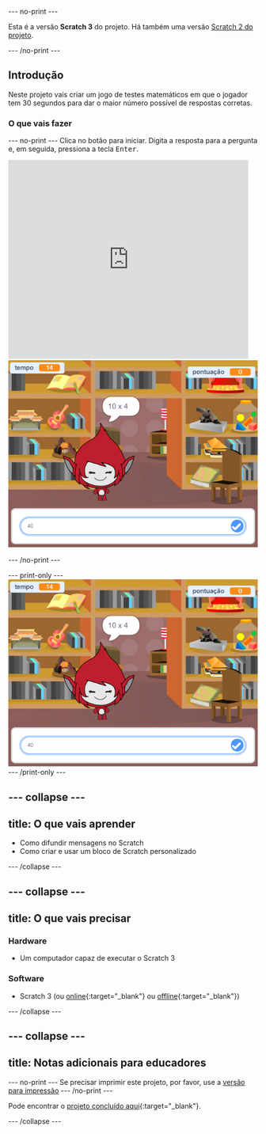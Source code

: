 --- no-print ---

Esta é a versão **Scratch 3** do projeto. Há também uma versão [Scratch 2 do projeto](https://projects.raspberrypi.org/pt-PT/projects/brain-game-scratch2).

--- /no-print ---

## Introdução

Neste projeto vais criar um jogo de testes matemáticos em que o jogador tem 30 segundos para dar o maior número possível de respostas corretas.

### O que vais fazer

--- no-print --- Clica no botão para iniciar. Digita a resposta para a pergunta e, em seguida, pressiona a tecla <kbd>Enter</kbd>.

<div class="scratch-preview">
  <iframe allowtransparency="true" width="485" height="402" src="https://scratch.mit.edu/projects/embed/335398441/?autostart=false" frameborder="0" scrolling="no"></iframe>
  <img src="images/brain-final.png">
</div>

--- /no-print ---

--- print-only --- ![Brain Game](images/brain-final.png) --- /print-only ---

--- collapse ---
---
title: O que vais aprender
---

+ Como difundir mensagens no Scratch
+ Como criar e usar um bloco de Scratch personalizado

--- /collapse ---

--- collapse ---
---
title: O que vais precisar
---

### Hardware

+ Um computador capaz de executar o Scratch 3

### Software

+ Scratch 3 (ou [online](https://rpf.io/scratchon){:target="_blank"} ou [offline](https://rpf.io/scratchoff){:target="_blank"})

--- /collapse ---

--- collapse ---
---
title: Notas adicionais para educadores
---

--- no-print --- 
Se precisar imprimir este projeto, por favor, use a [versão para impressão](https://projects.raspberrypi.org/pt-PT/projects/brain-game/print) 
--- /no-print ---

Pode encontrar o [projeto concluído aqui](https://rpf.io/p/pt-PT/brain-game-get){:target="_blank"}.

--- /collapse ---